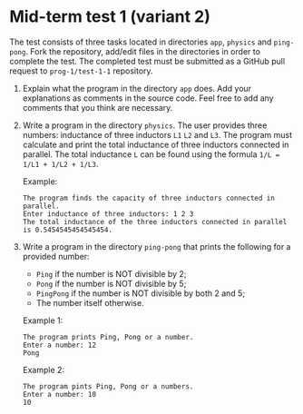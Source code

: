 
# Mid-term test 1 (variant 2)

The test consists of three tasks located in directories `app`, `physics` and
`ping-pong`. Fork the repository, add/edit files in the directories in order to
complete the test. The completed test must be submitted as a GitHub pull request
to `prog-1/test-1-1` repository.

1. Explain what the program in the directory `app` does. Add your explanations
   as comments in the source code. Feel free to add any comments that you think
   are necessary.

2. Write a program in the directory `physics`. The user provides three numbers:
   inductance of three  inductors `L1` `L2` and `L3`. The program must
   calculate and print the total inductance of three inductors connected in
   parallel. The total inductance `L` can be found using the formula `1/L =
   1/L1 + 1/L2 + 1/L3`.

   Example:

   ```
   The program finds the capacity of three inductors connected in parallel.
   Enter inductance of three inductors: 1 2 3
   The total inductance of the three inductors connected in parallel is 0.5454545454545454.
   ```

3. Write a program in the directory `ping-pong` that prints the following for
a provided number:

    - `Ping` if the number is NOT divisible by 2;
    - `Pong` if the number is NOT divisible by 5;
    - `PingPong` if the number is NOT divisible by both 2 and 5;
    - The number itself otherwise.

    Example 1:

    ```
    The program prints Ping, Pong or a number.
    Enter a number: 12
    Pong
    ```

    Example 2:

    ```
    The program pints Ping, Pong or a numbers.
    Enter a number: 10
    10
    ```
